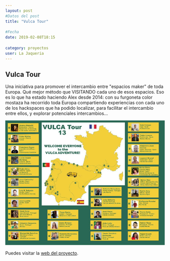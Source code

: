 ```yaml
---
layout: post
#Datos del post
title: "Vulca Tour"

#Fecha
date: 2019-02-08T18:15

category: proyectos
user: La Jaqueria
---
```


## Vulca Tour

Una iniciativa para promover el intercambio entre "espacios maker" de toda Europa. Qué mejor método que VISITANDO cada uno de esos espacios. Eso es lo que ha estado haciendo Alex desde 2014: con su furgoneta color mostaza ha recorrido toda Europa compartiendo experiencias con cada uno de los hackspaces que ha podido localizar, para facilitar el intercambio entre ellos, y explorar potenciales intercambios...

![vulca_tour](/recursos/2020-02-08/vulca_tour.jpg)

Puedes visitar la [web del proyecto](https://vulca.eu/vulca-tour/).

